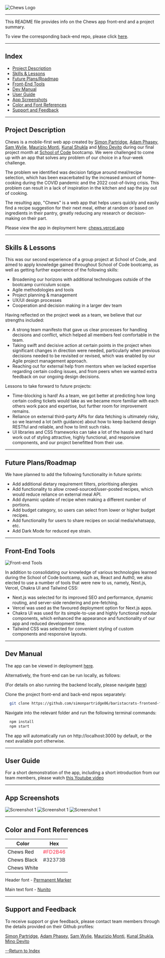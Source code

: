 ![Chews Logo](./public/chews-logo.png)

---

This README file provides info on the Chews app front-end and a project summary.

To view the corresponding back-end repo, please click [here](https://github.com/simonpartridge86/Chews-App-Backend).

---

## Index

- [Project Description](#project-description)
- [Skills & Lessons](#skills--lessons)
- [Future Plans/Roadmap](#future-plansroadmap)
- [Front-End Tools](#front-end-tools)
- [Dev Manual](#dev-manual)
- [User Guide](#user-guide)
- [App Screenshots](#app-screenshots)
- [Color and Font References](#color-and-font-references)
- [Support and Feedback](#support-and-feedback)

---

## Project Description

Chews is a mobile-first web app created by [Simon Partridge](https://github.com/simonpartridge86), [Adam Phasey](https://github.com/AdamPhasey), [Sam Wylie](https://github.com/samsonhumber), [Maurizio Monti](https://github.com/mauriziomonti), [Kunal Shukla](https://github.com/kun-shukla) and [Mino Devito](https://github.com/MagicMino) during our final project month at [School of Code](https://www.schoolofcode.co.uk/) bootcamp. We were challenged to come up with an app that solves any problem of our choice in a four-week challenge.

The problem we identified was decision fatigue around meal/recipe selection, which has been exacerbated by the increased amount of home-cooking during the COVID pandemic and the 2022 cost-of-living crisis. This problem can result in a lack of inspiration in the kitchen and sap the joy out of cooking.

The resulting app, "Chews" is a web app that helps users quickly and easily find a recipe suggestion for their next meal, either at random or based on ingredients in their pantry, greatly reducing any research or decision-making on their part.

Please view the app in deployment here: [chews.vercel.app](https://chews.vercel.app/)

---

## Skills & Lessons

This was our second experience of a group project at School of Code, and aimed to apply knowledge gained throughout School of Code bootcamp, as well as getting further experience of the following skills:

- Broadening our horizons with additional technologues outside of the bootcamp curriculum scope.
- Agile methodologies and tools
- Project planning & management
- UX/UI design processes
- Cooperation and decision making in a larger dev team

Having reflected on the project week as a team, we believe that our strengths included:

- A strong team manifesto that gave us clear processes for handling decisions and conflict, which helped all members feel comfortable in the team.
- Taking swift and decisive action at certain points in the project when significant changes in direction were needed, particularly when previous decisions needed to be revisited or revised, which was enabled by our Agile project management approach.
- Reaching out for external help from mentors when we lacked expertise regarding certain coding issues, and from peers when we wanted extra feedback on our ongoing design decisions.

Lessons to take forward to future projects:

- Time-blocking is hard! As a team, we got better at predicting how long certain coding tickets would take as we became more familiar with each others work pace and expertise, but further room for improvement remains.
- Reliance on external third-party APIs for data fetching is ultimately risky, so we learned a lot (with guidance) about how to keep backend design RESTful and reliable, and how to limit such risks.
- UI libraries and CSS frameworks can take a lot of the hassle and hard work out of styling attractive, highly functional, and responsive components, and our project benefitted from their use.

---

## Future Plans/Roadmap

We have planned to add the following functionality in future sprints:

- Add additional dietary requirement filters, prioritising allergies
- Add functionality to allow crowd-sourced/user-posted recipes, which would reduce reliance on external meal API.
- Add dynamic update of recipe when making a different number of portions.
- Add budget category, so users can select from lower or higher budget recipes.
- Add functionality for users to share recipes on social media/whatsapp, etc.
- Add Dark Mode for reduced eye strain.

---

## Front-End Tools

![Front-end Tools](./public/front-end-tech.png)

In addition to consolidating our knowledge of various technologies learned during the School of Code bootcamp, such as, React and Auth0, we also elected to use a number of tools that were new to us, namely, Next.js, Vercel, Chakra UI and Tailwind CSS:

- Next.js was selected for its improved SEO and performance, dynamic routing, and server-side rendering and pre-fetching.
- Vercel was used as the favoured deployment option for Next.js apps.
- Chakra UI was used for its simple-to-use and highly functional modular components, which enhanced the appearance and functionality of our app and reduced development time.
- Tailwind CSS was selected for convenient styling of custom components and responsive layouts.

---

## Dev Manual

The app can be viewed in deployment [here](https://chews.vercel.app/).

Alternatively, the front-end can be run locally, as follows:

(For details on also running the backend locally, please navigate [here](https://github.com/AdamPhasey/baristacrats-backend-repo))

Clone the project front-end and back-end repos separately:

```bash
  git clone https://github.com/simonpartridge86/baristacrats-frontend-final-project.git
```

Navigate into the relevant folder and run the following terminal commands:

```bash
  npm install
  npm start
```

The app will automatically run on http://localhost:3000 by default, or the next available port otherwise.

---

## User Guide

For a short demonstration of the app, including a short introduction from our team members, please watch [this Youtube video](https://youtu.be/vULfbCpL3NU)

---

## App Screenshots

![Screenshot 1](./public/Screenshots-1.png)
![Screenshot 1](./public/Screenshots-2.png)
![Screenshot 1](./public/Screenshots-3.png)

---

## Color and Font References

| Color                    | Hex                                        |
| ------------------------ | ------------------------------------------ |
| <span>Chews Red</span>   | <span style="color:#FD2B46">#FD2B46</span> |
| <span>Chews Black</span> | <span style="color:#32373B">#32373B</span> |
| <span>Chews White</span> | <span style="color:#FFFFFF">#FFFFFF</span> |

Header font - [Permanent Marker](https://fonts.adobe.com/fonts/permanent-marker)

Main text font - [Nunito](https://fonts.adobe.com/fonts/nunito)

---

## Support and Feedback

To receive support or give feedback, please contact team members through the details provided on their Github profiles:

[Simon Partridge](https://github.com/simonpartridge86),
[Adam Phasey](https://github.com/AdamPhasey),
[Sam Wylie](https://github.com/samsonhumber),
[Maurizio Monti](https://github.com/mauriziomonti),
[Kunal Shukla](https://github.com/kun-shukla),
[Mino Devito](https://github.com/MagicMino)

[--Return to Index](#index)

